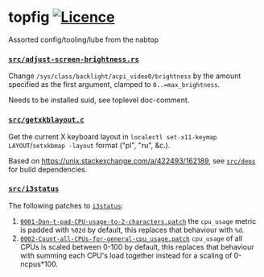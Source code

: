 # topfig [![Licence](https://img.shields.io/badge/license-MIT-blue.svg?style=flat)](LICENSE)
Assorted config/tooling/lube from the nabtop


### [`src/adjust-screen-brightness.rs`](src/adjust-screen-brightness.rs)

Change `/sys/class/backlight/acpi_video0/brightness` by the amount specified as the first argument, clamped to `0..=max_brightness`.

Needs to be installed suid, see toplevel doc-comment.


### [`src/getxkblayout.c`](src/getxkblayout.c)

Get the current X keyboard layout in `localectl set-x11-keymap LAYOUT`/`setxkbmap -layout` format ("pl", "ru", &c.).

Based on https://unix.stackexchange.com/a/422493/162189, see [`src/deps`](src/deps) for build dependencies.


### [`src/i3status`](src/i3status)

The following patches to [`i3status`](https://github.com/i3/i3status):

1. [`0001-Don-t-pad-CPU-usage-to-2-characters.patch`](src/i3status/0001-Don-t-pad-CPU-usage-to-2-characters.patch)
   the `cpu_usage` metric is padded with `%02d` by default,
   this replaces that behaviour with `%d`.
2. [`0002-Count-all-CPUs-for-general-cpu_usage.patch`](src/i3status/0002-Count-all-CPUs-for-general-cpu_usage.patch)
   `cpu_usage` of all CPUs is scaled between 0-100 by default,
   this replaces that behaviour with summing each CPU's load together instead for a scaling of 0-ncpus\*100.
